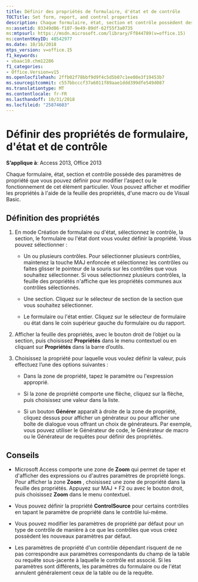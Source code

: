 ```yaml
---
title: Définir des propriétés de formulaire, d'état et de contrôle
TOCTitle: Set form, report, and control properties
description: Chaque formulaire, état, section et contrôle possèdent des paramètres de propriété que vous pouvez définir pour modifier l’apparence ou le comportement d’un élément particulier dans Access 2013.
ms:assetid: 03349d86-f107-9e49-89df-62f55f3a0735
ms:mtpsurl: https://msdn.microsoft.com/library/Ff844789(v=office.15)
ms:contentKeyID: 48542977
ms.date: 10/16/2018
mtps_version: v=office.15
f1_keywords:
- vbaac10.chm12286
f1_categories:
- Office.Version=v15
ms.openlocfilehash: 2ffb02f78bbf9d9f4c5d5b07c1ee08e3f19453b7
ms.sourcegitcommit: c557bbcccf37a6011f89aae1ddd399dfe549d087
ms.translationtype: MT
ms.contentlocale: fr-FR
ms.lasthandoff: 10/31/2018
ms.locfileid: "25874603"
---
```

# <a name="set-form-report-and-control-properties"></a>Définir des propriétés de formulaire, d'état et de contrôle

**S’applique à**: Access 2013, Office 2013

Chaque formulaire, état, section et contrôle possède des paramètres de propriété que vous pouvez définir pour modifier l'aspect ou le fonctionnement de cet élément particulier. Vous pouvez afficher et modifier les propriétés à l'aide de la feuille des propriétés, d'une macro ou de Visual Basic.

## <a name="set-properties"></a>Définition des propriétés

1. En mode Création de formulaire ou d'état, sélectionnez le contrôle, la section, le formulaire ou l'état dont vous voulez définir la propriété. Vous pouvez sélectionner :
    
   - Un ou plusieurs contrôles. Pour sélectionner plusieurs contrôles, maintenez la touche MAJ enfoncée et sélectionnez les contrôles ou faites glisser le pointeur de la souris sur les contrôles que vous souhaitez sélectionner. Si vous sélectionnez plusieurs contrôles, la feuille des propriétés n'affiche que les propriétés communes aux contrôles sélectionnés.
    
   - Une section. Cliquez sur le sélecteur de section de la section que vous souhaitez sélectionner.
    
   - Le formulaire ou l'état entier. Cliquez sur le sélecteur de formulaire ou état dans le coin supérieur gauche du formulaire ou du rapport.

2. Afficher la feuille des propriétés, avec le bouton droit de l’objet ou la section, puis choisissez **Propriétés** dans le menu contextuel ou en cliquant sur **Propriétés** dans la barre d’outils.

3. Choisissez la propriété pour laquelle vous voulez définir la valeur, puis effectuez l’une des options suivantes :
    
   - Dans la zone de propriété, tapez le paramètre ou l'expression approprié.
    
   - Si la zone de propriété comporte une flèche, cliquez sur la flèche, puis choisissez une valeur dans la liste.
    
   - Si un bouton **Générer** apparaît à droite de la zone de propriété, cliquez dessus pour afficher un générateur ou pour afficher une boîte de dialogue vous offrant un choix de générateurs. Par exemple, vous pouvez utiliser le Générateur de code, le Générateur de macro ou le Générateur de requêtes pour définir des propriétés.

## <a name="tips"></a>Conseils

- Microsoft Access comporte une zone de **Zoom** qui permet de taper et d'afficher des expressions ou d'autres paramètres de propriété longs. Pour afficher la zone **Zoom** , choisissez une zone de propriété dans la feuille des propriétés. Appuyez sur MAJ + F2 ou avec le bouton droit, puis choisissez **Zoom** dans le menu contextuel.

- Vous pouvez définir la propriété **ControlSource** pour certains contrôles en tapant le paramètre de propriété dans le contrôle lui-même.

- Vous pouvez modifier les paramètres de propriété par défaut pour un type de contrôle de manière à ce que les contrôles que vous créez possèdent les nouveaux paramètres par défaut.

- Les paramètres de propriété d'un contrôle dépendant risquent de ne pas correspondre aux paramètres correspondants du champ de la table ou requête sous-jacente à laquelle le contrôle est associé. Si les paramètres sont différents, les paramètres du formulaire ou de l'état annulent généralement ceux de la table ou de la requête.


